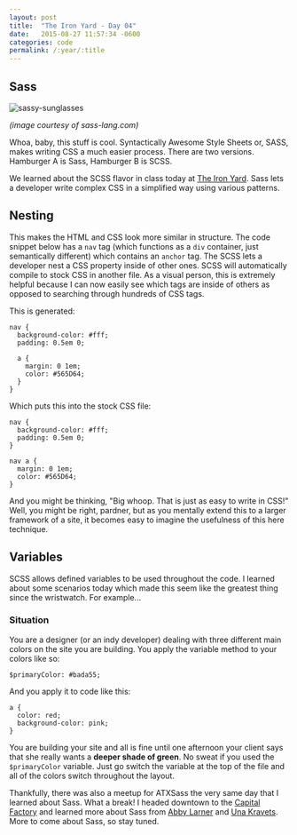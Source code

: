 ```yaml
---
layout: post
title:  "The Iron Yard - Day 04"
date:   2015-08-27 11:57:34 -0600
categories: code
permalink: /:year/:title
---
```


## Sass

![sassy-sunglasses](http://res.cloudinary.com/drumsensei/image/upload/v1514954685/2015-08-27_1_ykljmc.svg)

_(image courtesy of sass-lang.com)_

Whoa, baby, this stuff is cool. Syntactically Awesome Style Sheets or, SASS, makes writing CSS a much easier process. There are two versions. Hamburger A is Sass, Hamburger B is SCSS.

We learned about the SCSS flavor in class today at [The Iron Yard](http://www.theironyard.com/). Sass lets a developer write complex CSS in a simplified way using various patterns.

## Nesting

This makes the HTML and CSS look more similar in structure. The code snippet below has a `nav` tag (which functions as a `div` container, just semantically different) which contains an `anchor` tag. The SCSS lets a developer nest a CSS property inside of other ones. SCSS will automatically compile to stock CSS in another file. As a visual person, this is extremely helpful because I can now easily see which tags are inside of others as opposed to searching through hundreds of CSS tags.

This is generated:

```
nav {
  background-color: #fff;
  padding: 0.5em 0;

  a {
    margin: 0 1em;
    color: #565D64;
  }
}
```

Which puts this into the stock CSS file:

```
nav {
  background-color: #fff;
  padding: 0.5em 0;
}

nav a {
  margin: 0 1em;
  color: #565D64;
}
```

And you might be thinking, "Big whoop. That is just as easy to write in CSS!" Well, you might be right, pardner, but as you mentally extend this to a larger framework of a site, it becomes easy to imagine the usefulness of this here technique.

## Variables

SCSS allows defined variables to be used throughout the code. I learned about some scenarios today which made this seem like the greatest thing since the wristwatch. For example...

### Situation

You are a designer (or an indy developer) dealing with three different main colors on the site you are building. You apply the variable method to your colors like so:

```
$primaryColor: #bada55;
```

And you apply it to code like this:

```
a {
  color: red;
  background-color: pink;
}
```

You are building your site and all is fine until one afternoon your client says that she really wants a **deeper shade of green**. No sweat if you used the `$primaryColor` variable. Just go switch the variable at the top of the file and all of the colors switch throughout the layout.

Thankfully, there was also a meetup for ATXSass the very same day that I learned about Sass. What a break! I headed downtown to the [Capital Factory](http://capitalfactory.com/) and learned more about Sass from [Abby Larner](http://abbylarner.com/) and [Una Kravets](http://unakravets.com/about.html). More to come about Sass, so stay tuned.
